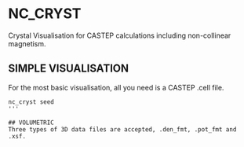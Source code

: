# NC_CRYST
Crystal Visualisation for CASTEP calculations including non-collinear magnetism.


## SIMPLE VISUALISATION
For the most basic visualisation, all you need is a CASTEP <seed>.cell file.
```
nc_cryst seed
'''

## VOLUMETRIC
Three types of 3D data files are accepted, .den_fmt, .pot_fmt and .xsf. 
